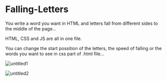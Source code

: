 # Falling-Letters

You write a word you want in HTML and letters fall from different sides to the middle of the page...

HTML, CSS and JS are all in one file.

You can change the start possition of the letters, the speed of falling or the words you want to see in css part of .html file...

![untitled1](https://user-images.githubusercontent.com/31318398/30928435-f375e8f6-a3bb-11e7-9a39-d68cc14d1ce3.png)

![untitled2](https://user-images.githubusercontent.com/31318398/30928436-f490a6ae-a3bb-11e7-87b1-0e8a543150e2.png)
